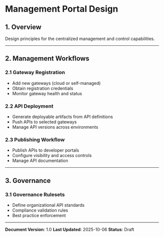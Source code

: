 # Management Portal Design

## 1. Overview

Design principles for the centralized management and control capabilities.

---

## 2. Management Workflows

### 2.1 Gateway Registration
- Add new gateways (cloud or self-managed)
- Obtain registration credentials
- Monitor gateway health and status

### 2.2 API Deployment
- Generate deployable artifacts from API definitions
- Push APIs to selected gateways
- Manage API versions across environments

### 2.3 Publishing Workflow
- Publish APIs to developer portals
- Configure visibility and access controls
- Manage API documentation

---

## 3. Governance

### 3.1 Governance Rulesets
- Define organizational API standards
- Compliance validation rules
- Best practice enforcement

---

**Document Version**: 1.0
**Last Updated**: 2025-10-06
**Status**: Draft

